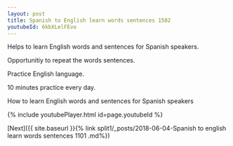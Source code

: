 ```yaml
---
layout: post
title: Spanish to English learn words sentences 1502 
youtubeId: 6kbXLelFEvo
---
```

 
 
Helps to learn English words and sentences for Spanish speakers.

Opportunitiy to repeat the words sentences. 

Practice English language. 
 
10 minutes practice every day. 
 
How to learn English words and sentences for Spanish speakers 
 
{% include youtubePlayer.html id=page.youtubeId %}
 
 
[Next]({{ site.baseurl }}{% link  split1/_posts/2018-06-04-Spanish to english learn words sentences 1101 .md%})
 
